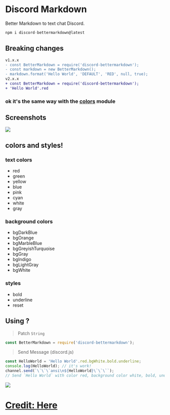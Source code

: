 # Discord Markdown
 Better Markdown to text chat Discord.
```js
npm i discord-bettermarkdown@latest
```

## Breaking changes
```diff
v1.x.x
- const BetterMarkdown = require('discord-bettermarkdown');
- const markdown = new BetterMarkdown();
- markdown.format('Hello World', 'DEFAULT', 'RED', null, true);
v2.x.x
+ const BetterMarkdown = require('discord-bettermarkdown');
+ 'Hello World'.red
```

### ok it's the same way with the [colors](https://www.npmjs.com/package/colors) module

## Screenshots
<img src = 'https://cdn.discordapp.com/attachments/878276279105884210/1063811425346265150/68747470733a2f2f63646e2e646973636f72646170702e636f6d2f6174746163686d656e74732f3733393933373530373736383237303933392f313036313938393531353834333038303239322f414e53492e706e67.png'>


## colors and styles!

### text colors

  - red
  - green
  - yellow
  - blue
  - pink
  - cyan
  - white
  - gray

### background colors

  - bgDarkBlue
  - bgOrange
  - bgMarbleBlue
  - bgGreyishTurquoise
  - bgGray
  - bgIndigo
  - bgLightGray
  - bgWhite
### styles

  - bold
  - underline
  - reset

## Using ?
> Patch `String`
```js
const BetterMarkdown = require('discord-bettermarkdown');
```
> Send Message (discord.js)
```js
const HelloWorld = 'Hello World'.red.bgWhite.bold.underline;
console.log(HelloWorld); // it's work!
channel.send(`\`\`\`ansi\n${HelloWorld}\`\`\``);
// Send `Hello World` with color red, background color white, bold, underline
```
<img src='https://cdn.discordapp.com/attachments/878276279105884210/1063813331980386334/image.png'>

# [<strong>Credit: Here</strong>](https://gist.github.com/kkrypt0nn/a02506f3712ff2d1c8ca7c9e0aed7c06)